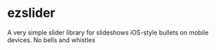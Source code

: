 ezslider
========

A very simple slider library for slideshows iOS-style bullets on mobile devices.  No bells and whistles
